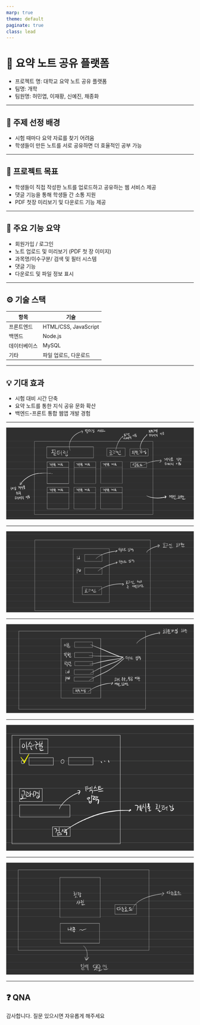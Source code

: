 ```yaml
---
marp: true
theme: default
paginate: true
class: lead
---
```


# 📝 요약 노트 공유 플랫폼

- 프로젝트 명: 대학교 요약 노트 공유 플랫폼
- 팀명: 개학
- 팀원명: 허민엽, 이재황, 신예진, 채종화

---

## 🙋 주제 선정 배경

- 시험 때마다 요약 자료를 찾기 어려움
- 학생들이 만든 노트를 서로 공유하면 더 효율적인 공부 가능

---

## 🎯 프로젝트 목표

- 학생들이 직접 작성한 노트를 업로드하고 공유하는 웹 서비스 제공
- 댓글 기능을 통해 학생들 간 소통 지원
- PDF 첫장 미리보기 및 다운로드 기능 제공

---

## 🧩 주요 기능 요약

- 회원가입 / 로그인
- 노트 업로드 및 미리보기 (PDF 첫 장 이미지)
- 과목명/이수구분/ 검색 및 필터 시스템
- 댓글 기능
- 다운로드 및 파일 정보 표시

---

## ⚙️ 기술 스택

| 항목 | 기술 |
|------|------|
| 프론트엔드 | HTML/CSS, JavaScript |
| 백엔드 | Node.js |
| 데이터베이스 | MySQL |
| 기타 | 파일 업로드, 다운로드 |

---

## 💡 기대 효과

- 시험 대비 시간 단축
- 요약 노트를 통한 지식 공유 문화 확산
- 백엔드-프론트 통합 웹앱 개발 경험

---

![alt text](image.png)

---

![alt text](image-1.png)

---

![alt text](image-2.png)

---

![alt text](image-4.png)

---

![alt text](image-5.png)

---

## ❓ QNA

감사합니다.
질문 있으시면 자유롭게 해주세요 